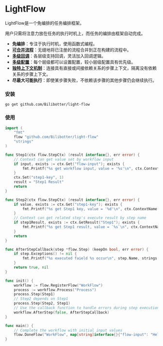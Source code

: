 # LightFlow

LightFlow是一个免编排的任务编排框架。

用户只需将注意力放在任务的执行时机上，而任务的编排由框架自动完成。

- **免编排**：专注于执行时机，使用函数式编程。
- **[可合并流程](./merge.cn.md)**：无缝地将已注册的流程合并到正在构建的流程中。
- **[多级回调](./callback.cn.md)**：各层级支持回调，灵活加入回调逻辑。
- **[多级配置](./config.cn.md)**：每个层级都可以设置配置，较小层级配置具有优先级。
- **[独特上下文机制](./context.cn.md)**：连接具有直接或间接依赖关系的步骤上下文，隔离没有依赖关系的步骤上下文。
- **尽最大可能执行**：即使某步骤失败，不依赖该步骤的其他步骤仍会继续执行。

### 安装

`go get github.com/Bilibotter/light-flow`

### 使用

```go
import (
	"fmt"
	flow "github.com/Bilibotter/light-flow"
	"strings"
)

func Step1(ctx flow.StepCtx) (result interface{}, err error) {
	// Context can get value set by workflow input
	if input, exists := ctx.Get("flow-input"); exists {
		fmt.Printf("%s get workflow input, value = '%s'\n", ctx.ContextName(), input.(string))
	}
	ctx.Set("step1-key", 1)
	result = "Step1 Result"
	return
}

func Step2(ctx flow.StepCtx) (result interface{}, err error) {
	if value, exists := ctx.Get("step1-key"); exists {
		fmt.Printf("%s get Step1 key, value = '%d'\n", ctx.ContextName(), value.(int))
	}
	// Context can get related step's execute result by step name
	if step1Result, exists := ctx.GetResult("Step1"); exists {
		fmt.Printf("%s get Step1 result, value = `%s`\n", ctx.ContextName(), step1Result.(string))
	}
	return
}

func AfterStepCallback(step *flow.Step) (keepOn bool, err error) {
	if step.Exceptions() != nil {
		fmt.Printf("%s executed faield %s occur\n", step.Name, strings.Join(step.Exceptions(), ","))
	}
	return true, nil
}

func init() {
	workflow := flow.RegisterFlow("WorkFlow")
	process := workflow.Process("Process")
	process.Step(Step1)
	// Step2 depends on Step1
	process.Step(Step2, Step1)
	// Use the callback function to handle errors during step execution
	workflow.AfterStep(false, AfterStepCallback)
}

func main() {
	// Complete the workflow with initial input values
	flow.DoneFlow("WorkFlow", map[string]interface{}{"flow-input": "Hello world!"})
}
```
